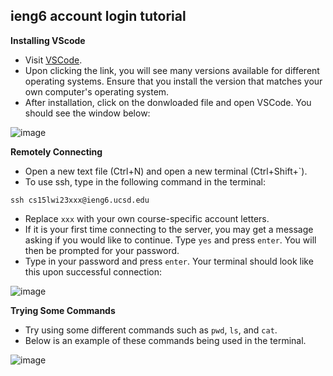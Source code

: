 **ieng6 account login tutorial**
-

**Installing VScode**

* Visit [VSCode](https://code.visualstudio.com/Download).
* Upon clicking the link, you will see many versions available for different operating systems. Ensure that you install the version that matches your own computer's operating system.
* After installation, click on the donwloaded file and open VSCode. You should see the window below:

![image](https://user-images.githubusercontent.com/122562296/212161867-81949d7b-29f3-4585-8811-52f8fa11edc6.png)

**Remotely Connecting**

* Open a new text file (Ctrl+N) and open a new terminal (Ctrl+Shift+`).
* To use ssh, type in the following command in the terminal:
```
ssh cs15lwi23xxx@ieng6.ucsd.edu
```
* Replace `xxx` with your own course-specific account letters.
* If it is your first time connecting to the server, you may get a message asking if you would like to continue. Type `yes` and press `enter`. You will then be prompted for your password.
* Type in your password and press `enter`. Your terminal should look like this upon successful connection:

![image](https://user-images.githubusercontent.com/122562296/212165785-f943a29c-8b85-4ce8-9c13-3999ae88926f.png)

**Trying Some Commands**

* Try using some different commands such as `pwd`, `ls`, and `cat`.
* Below is an example of these commands being used in the terminal.

![image](https://user-images.githubusercontent.com/122562296/212203249-58995840-9b13-4a0f-b00d-62e0b29aa6bc.png)

